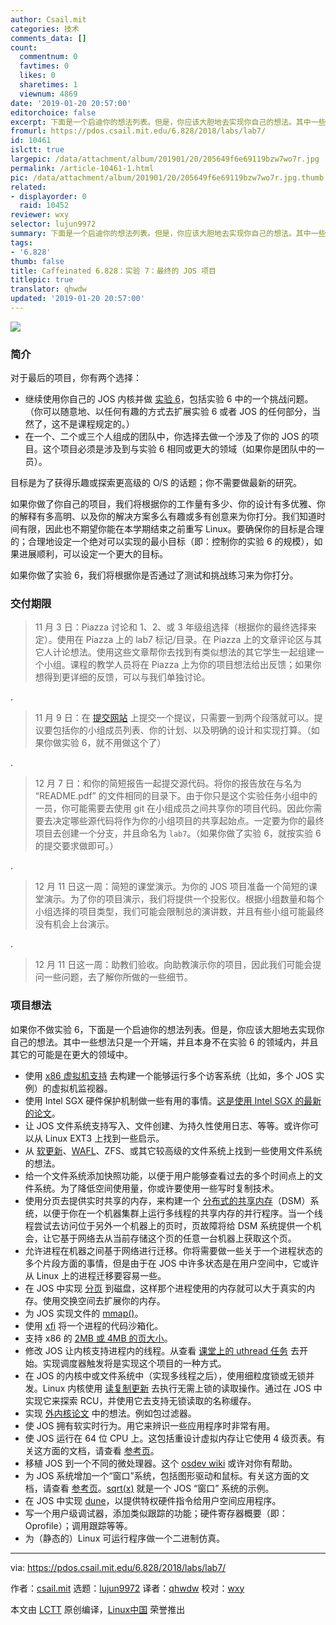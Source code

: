 ```yaml
---
author: Csail.mit
categories: 技术
comments_data: []
count:
  commentnum: 0
  favtimes: 0
  likes: 0
  sharetimes: 1
  viewnum: 4869
date: '2019-01-20 20:57:00'
editorchoice: false
excerpt: 下面是一个启迪你的想法列表。但是，你应该大胆地去实现你自己的想法。其中一些想法只是一个开端，并且本身不在实验 6 的领域内，并且其它的可能是在更大的领域中。
fromurl: https://pdos.csail.mit.edu/6.828/2018/labs/lab7/
id: 10461
islctt: true
largepic: /data/attachment/album/201901/20/205649f6e69119bzw7wo7r.jpg
permalink: /article-10461-1.html
pic: /data/attachment/album/201901/20/205649f6e69119bzw7wo7r.jpg.thumb.jpg
related:
- displayorder: 0
  raid: 10452
reviewer: wxy
selector: lujun9972
summary: 下面是一个启迪你的想法列表。但是，你应该大胆地去实现你自己的想法。其中一些想法只是一个开端，并且本身不在实验 6 的领域内，并且其它的可能是在更大的领域中。
tags:
- '6.828'
thumb: false
title: Caffeinated 6.828：实验 7：最终的 JOS 项目
titlepic: true
translator: qhwdw
updated: '2019-01-20 20:57:00'
---
```


![](/data/attachment/album/201901/20/205649f6e69119bzw7wo7r.jpg)


### 简介


对于最后的项目，你有两个选择：


* 继续使用你自己的 JOS 内核并做 [实验 6](https://pdos.csail.mit.edu/6.828/2018/labs/lab6/index.html)，包括实验 6 中的一个挑战问题。（你可以随意地、以任何有趣的方式去扩展实验 6 或者 JOS 的任何部分，当然了，这不是课程规定的。）
* 在一个、二个或三个人组成的团队中，你选择去做一个涉及了你的 JOS 的项目。这个项目必须是涉及到与实验 6 相同或更大的领域（如果你是团队中的一员）。


目标是为了获得乐趣或探索更高级的 O/S 的话题；你不需要做最新的研究。


如果你做了你自己的项目，我们将根据你的工作量有多少、你的设计有多优雅、你的解释有多高明、以及你的解决方案多么有趣或多有创意来为你打分。我们知道时间有限，因此也不期望你能在本学期结束之前重写 Linux。要确保你的目标是合理的；合理地设定一个绝对可以实现的最小目标（即：控制你的实验 6 的规模），如果进展顺利，可以设定一个更大的目标。


如果你做了实验 6，我们将根据你是否通过了测试和挑战练习来为你打分。


### 交付期限



> 
> 11 月 3 日：Piazza 讨论和 1、2、或 3 年级组选择（根据你的最终选择来定）。使用在 Piazza 上的 lab7 标记/目录。在 Piazza 上的文章评论区与其它人计论想法。使用这些文章帮你去找到有类似想法的其它学生一起组建一个小组。课程的教学人员将在 Piazza 上为你的项目想法给出反馈；如果你想得到更详细的反馈，可以与我们单独讨论。
> 
> 
> 


.



> 
> 11 月 9 日：在 [提交网站](https://6828.scripts.mit.edu/2018/handin.py/) 上提交一个提议，只需要一到两个段落就可以。提议要包括你的小组成员列表、你的计划、以及明确的设计和实现打算。（如果你做实验 6，就不用做这个了）
> 
> 
> 


.



> 
> 12 月 7 日：和你的简短报告一起提交源代码。将你的报告放在与名为 “README.pdf” 的文件相同的目录下。由于你只是这个实验任务小组中的一员，你可能需要去使用 git 在小组成员之间共享你的项目代码。因此你需要去决定哪些源代码将作为你的小组项目的共享起始点。一定要为你的最终项目去创建一个分支，并且命名为 `lab7`。（如果你做了实验 6，就按实验 6 的提交要求做即可。）
> 
> 
> 


.



> 
> 12 月 11 日这一周：简短的课堂演示。为你的 JOS 项目准备一个简短的课堂演示。为了你的项目演示，我们将提供一个投影仪。根据小组数量和每个小组选择的项目类型，我们可能会限制总的演讲数，并且有些小组可能最终没有机会上台演示。
> 
> 
> 


.



> 
> 12 月 11 日这一周：助教们验收。向助教演示你的项目，因此我们可能会提问一些问题，去了解你所做的一些细节。
> 
> 
> 


### 项目想法


如果你不做实验 6，下面是一个启迪你的想法列表。但是，你应该大胆地去实现你自己的想法。其中一些想法只是一个开端，并且本身不在实验 6 的领域内，并且其它的可能是在更大的领域中。


* 使用 [x86 虚拟机支持](http://www.intel.com/technology/itj/2006/v10i3/1-hardware/3-software.htm) 去构建一个能够运行多个访客系统（比如，多个 JOS 实例）的虚拟机监视器。
* 使用 Intel SGX 硬件保护机制做一些有用的事情。[这是使用 Intel SGX 的最新的论文](https://www.usenix.org/system/files/conference/osdi14/osdi14-paper-baumann.pdf)。
* 让 JOS 文件系统支持写入、文件创建、为持久性使用日志、等等。或许你可以从 Linux EXT3 上找到一些启示。
* 从 [软更新](http://www.ece.cmu.edu/%7Eganger/papers/osdi94.pdf)、[WAFL](https://ng.gnunet.org/sites/default/files/10.1.1.40.3691.pdf)、ZFS、或其它较高级的文件系统上找到一些使用文件系统的想法。
* 给一个文件系统添加快照功能，以便于用户能够查看过去的多个时间点上的文件系统。为了降低空间使用量，你或许要使用一些写时复制技术。
* 使用分页去提供实时共享的内存，来构建一个 [分布式的共享内存](http://www.cdf.toronto.edu/%7Ecsc469h/fall/handouts/nitzberg91.pdf)（DSM）系统，以便于你在一个机器集群上运行多线程的共享内存的并行程序。当一个线程尝试去访问位于另外一个机器上的页时，页故障将给 DSM 系统提供一个机会，让它基于网络去从当前存储这个页的任意一台机器上获取这个页。
* 允许进程在机器之间基于网络进行迁移。你将需要做一些关于一个进程状态的多个片段方面的事情，但是由于在 JOS 中许多状态是在用户空间中，它或许从 Linux 上的进程迁移要容易一些。
* 在 JOS 中实现 [分页](http://en.wikipedia.org/wiki/Paging) 到磁盘，这样那个进程使用的内存就可以大于真实的内存。使用交换空间去扩展你的内存。
* 为 JOS 实现文件的 [mmap()](http://en.wikipedia.org/wiki/Mmap)。
* 使用 [xfi](http://static.usenix.org/event/osdi06/tech/erlingsson.html) 将一个进程的代码沙箱化。
* 支持 x86 的 [2MB 或 4MB 的页大小](http://en.wikipedia.org/wiki/Page_(computer_memory))。
* 修改 JOS 让内核支持进程内的线程。从查看 [课堂上的 uthread 任务](http://pdos.csail.mit.edu/6.828/2018/homework/xv6-uthread.html) 去开始。实现调度器触发将是实现这个项目的一种方式。
* 在 JOS 的内核中或文件系统中（实现多线程之后），使用细粒度锁或无锁并发。Linux 内核使用 [读复制更新](http://en.wikipedia.org/wiki/Read-copy-update) 去执行无需上锁的读取操作。通过在 JOS 中实现它来探索 RCU，并使用它去支持无锁读取的名称缓存。
* 实现 [外内核论文](http://pdos.csail.mit.edu/6.828/2018/readings/engler95exokernel.pdf) 中的想法。例如包过滤器。
* 使 JOS 拥有软实时行为。用它来辨识一些应用程序时非常有用。
* 使 JOS 运行在 64 位 CPU 上。这包括重设计虚拟内存让它使用 4 级页表。有关这方面的文档，请查看 [参考页](http://pdos.csail.mit.edu/6.828/2018/reference.html)。
* 移植 JOS 到一个不同的微处理器。这个 [osdev wiki](http://wiki.osdev.org/Main_Page) 或许对你有帮助。
* 为 JOS 系统增加一个“窗口”系统，包括图形驱动和鼠标。有关这方面的文档，请查看 [参考页](http://pdos.csail.mit.edu/6.828/2018/reference.html)。[sqrt(x)](http://web.mit.edu/amdragon/www/pubs/sqrtx-6.828.html) 就是一个 JOS “窗口” 系统的示例。
* 在 JOS 中实现 [dune](https://www.usenix.org/system/files/conference/osdi12/osdi12-final-117.pdf)，以提供特权硬件指令给用户空间应用程序。
* 写一个用户级调试器，添加类似跟踪的功能；硬件寄存器概要（即：Oprofile）；调用跟踪等等。
* 为（静态的）Linux 可运行程序做一个二进制仿真。




---


via: <https://pdos.csail.mit.edu/6.828/2018/labs/lab7/>


作者：[csail.mit](https://pdos.csail.mit.edu) 选题：[lujun9972](https://github.com/lujun9972) 译者：[qhwdw](https://github.com/qhwdw) 校对：[wxy](https://github.com/wxy)


本文由 [LCTT](https://github.com/LCTT/TranslateProject) 原创编译，[Linux中国](https://linux.cn/) 荣誉推出